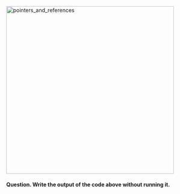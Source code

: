 <img width="445" alt="pointers_and_references" src="https://github.com/pratham-garg-456/OOP244_SLG/assets/81003075/9314835b-5f3f-4195-9511-f97caa84aeaf">

#### Question. Write the output of the code above without running it.

